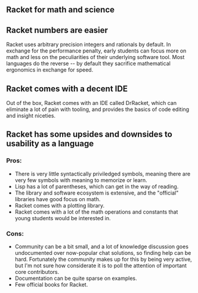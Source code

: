 ## Racket for math and science

## Racket numbers are easier

Racket uses arbitrary precision integers and rationals by default. In exchange
for the performance penalty, early students can focus more on math and less on
the peculiarities of their underlying software tool. Most languages do the
reverse -- by default they sacrifice mathematical ergonomics in exchange for
speed.

## Racket comes with a decent IDE

Out of the box, Racket comes with an IDE called DrRacket, which can eliminate a
lot of pain with tooling, and provides the basics of code editing and insight
niceties.

## Racket has some upsides and downsides to usability as a language

### Pros:

* There is very little syntactically priviledged symbols, meaning there are very
  few symbols with meaning to memorize or learn.
* Lisp has a lot of parentheses, which can get in the way of reading.
* The library and software ecosystem is extensive, and the "official" libraries
  have good focus on math.
* Racket comes with a plotting library.
* Racket comes with a lot of the math operations and constants that young
  students would be interested in.

### Cons:

* Community can be a bit small, and a lot of knowledge discussion goes
  undocumented over now-popular chat solutions, so finding help can be hard.
  Fortunately the community makes up for this by being very active, but I'm not
  sure how considerate it is to poll the attention of important core
  contributors.
* Documentation can be quite sparse on examples.
* Few official books for Racket.
